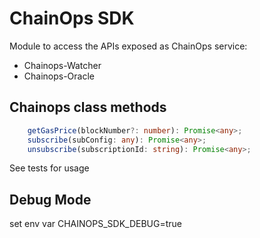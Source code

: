 # ChainOps SDK

Module to access the APIs exposed as ChainOps service:
- Chainops-Watcher
- Chainops-Oracle

## Chainops class methods
```typescript
    getGasPrice(blockNumber?: number): Promise<any>;
    subscribe(subConfig: any): Promise<any>;
    unsubscribe(subscriptionId: string): Promise<any>;
```

See tests for usage

## Debug Mode
set env var CHAINOPS_SDK_DEBUG=true